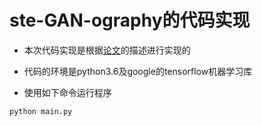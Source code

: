 ste-GAN-ography的代码实现
===

* 本次代码实现是根据[论文](https://arxiv.org/abs/1703.00371)的描述进行实现的

* 代码的环境是python3.6及google的tensorflow机器学习库

* 使用如下命令运行程序

```
python main.py
```


